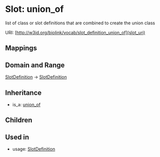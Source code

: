 # Slot: union_of


list of class or slot definitions that are combined to create the union class

URI: [http://w3id.org/biolink/vocab/slot_definition_union_of](slot_uri)
## Mappings

## Domain and Range

[SlotDefinition](SlotDefinition.md) -> [SlotDefinition](SlotDefinition.md)
## Inheritance

 *  is_a: [union_of](union_of.md)
## Children

## Used in

 *  usage: [SlotDefinition](SlotDefinition.md)
